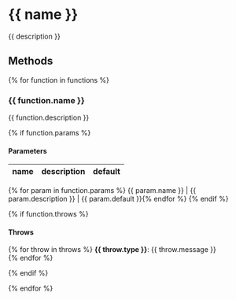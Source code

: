 # {{ name }}

{{ description }}

## Methods

{% for function in functions %}
### {{ function.name }}

{{ function.description }}

{% if function.params %}
#### Parameters
name | description | default
--- | --- | ---
{% for param in function.params %}
{{ param.name }} | {{ param.description }} | {{ param.default }}{% endfor %}
{% endif %}

{% if function.throws %}

#### Throws

{% for throw in throws %}
**{{ throw.type }}**: {{ throw.message }}  
{% endfor %}

{% endif %}

{% endfor %}
